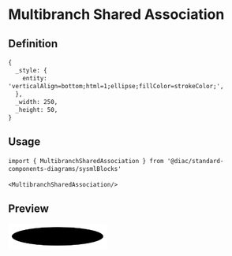 # Multibranch Shared Association

## Definition

```
{
  _style: { 
    entity: 'verticalAlign=bottom;html=1;ellipse;fillColor=strokeColor;',
  },
  _width: 250,
  _height: 50,
}
```

## Usage

```
import { MultibranchSharedAssociation } from '@diac/standard-components-diagrams/sysmlBlocks'

<MultibranchSharedAssociation/>
```

## Preview

<img src="./multibranch-shared-association.png" width="200"/>
